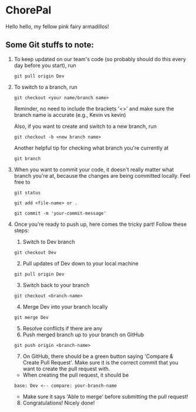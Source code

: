 # ChorePal

Hello hello, my fellow pink fairy armadillos!

## Some Git stuffs to note:

1. To keep updated on our team's code (so probably should do this every day before you start), run
   ```
   git pull origin Dev
   ```
2. To switch to a branch, run

   ```
   git checkout <your name/branch name>
   ```

   Reminder, no need to include the brackets '<>' and make sure the branch name is accurate (e.g., Kevin vs kevin)

   Also, if you want to create and switch to a new branch, run

   ```
   git checkout -b <new branch name>
   ```

   Another helpful tip for checking what branch you're currently at

   ```
   git branch
   ```

3. When you want to commit your code, it doesn't really matter what branch you're at, because the changes are being committed locally. Feel free to

   ```
   git status
   ```

   ```
   git add <file-name> or .
   ```

   ```
   git commit -m 'your-commit-message'
   ```

4. Once you're ready to push up, here comes the tricky part! Follow these steps:
   1. Switch to Dev branch
   ```
   git checkout Dev
   ```
   2. Pull updates of Dev down to your local machine
   ```
   git pull origin Dev
   ```
   3. Switch back to your branch
   ```
   git checkout <branch-name>
   ```
   4. Merge Dev into your branch locally
   ```
   git merge Dev
   ```
   5. Resolve conflicts if there are any
   6. Push merged branch up to your branch on GitHub
   ```
   git push origin <branch-name>
   ```
   7. On GitHub, there should be a green button saying 'Compare & Create Pull Request'. Make sure it is the correct commit that you want to create the pull request with.
   - When creating the pull request, it should be
   ```
   base: Dev <-- compare: your-branch-name
   ```
   - Make sure it says 'Able to merge' before submitting the pull request!
   8. Congratulations! Nicely done!
